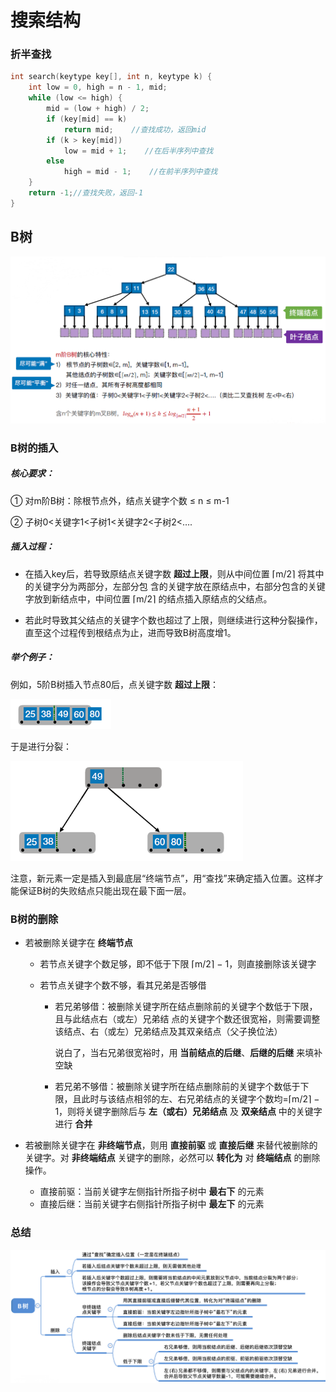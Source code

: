 # 搜索结构

### 折半查找

```c++
int search(keytype key[], int n, keytype k) {
    int low = 0, high = n - 1, mid;
    while (low <= high) {
        mid = (low + high) / 2;
        if (key[mid] == k)
            return mid;    //查找成功，返回mid 
        if (k > key[mid])
            low = mid + 1;    //在后半序列中查找 
        else
            high = mid - 1;    //在前半序列中查找 
    }
    return -1;//查找失败，返回-1 
}
```







## B树

![image-20201028174228454](images/image-20201028174228454.png)



### B树的插入

##### 核心要求：

① 对m阶B树：除根节点外，结点关键字个数 ≤ n ≤ m-1

② 子树0<关键字1<子树1<关键字2<子树2<….

##### 插入过程：

- 在插⼊key后，若导致原结点关键字数 **超过上限**，则从中间位置 ⌈m/2⌉ 将其中的关键字分为两部分，左部分包
  含的关键字放在原结点中，右部分包含的关键字放到新结点中，中间位置 ⌈m/2⌉ 的结点插入原结点的父结点。

- 若此时导致其⽗结点的关键字个数也超过了上限，则继续进行这种分裂操作，直⾄这个过程传到根结点为止，进而导致B树⾼度增1。

##### 举个例子：

例如，5阶B树插入节点80后，点关键字数 **超过上限**：

<img src="images/image-20201028174446810.png" alt="image-20201028174446810" style="zoom:67%;" />

于是进行分裂：

<img src="images/image-20201028174459708.png" alt="image-20201028174459708" style="zoom:70%;" />

注意，新元素⼀定是插⼊到最底层“终端节点”，用“查找”来确定插入位置。这样才能保证B树的失败结点只能出现在最下面⼀层。





### B树的删除

- 若被删除关键字在 **终端节点**

  - 若节点关键字个数足够，即不低于下限 ⌈m/2⌉ − 1，则直接删除该关键字

  - 若节点关键字个数不够，看其兄弟是否够借

    - 若兄弟够借：被删除关键字所在结点删除前的关键字个数低于下限，且与此结点右（或左）兄弟结
      点的关键字个数还很宽裕，则需要调整该结点、右（或左）兄弟结点及其双亲结点（父子换位法）

      说白了，当右兄弟很宽裕时，⽤ **当前结点的后继**、**后继的后继** 来填补空缺
      
    - 若兄弟不够借：被删除关键字所在结点删除前的关键字个数低于下限，且此时与该结点相邻的左、右兄弟结点的关键字个数均=⌈m/2⌉ − 1，则将关键字删除后与 **左（或右）兄弟结点** 及 **双亲结点** 中的关键字进行 **合并**
    
    
      

- 若被删除关键字在 **非终端节点**，则⽤ **直接前驱** 或 **直接后继** 来替代被删除的关键字。对 **非终端结点** 关键字的删除，必然可以 **转化为** 对 **终端结点** 的删除操作。

  - 直接前驱：当前关键字左侧指针所指⼦树中 **最右下** 的元素
  - 直接后继：当前关键字右侧指针所指⼦树中 **最左下** 的元素




### 总结

![image-20201028180021566](images/image-20201028180021566.png)
